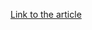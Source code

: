 [Link to the article](https://www.virusbulletin.com/blog/2024/06/vbspam-tests-be-executed-under-amtso-framework/)
